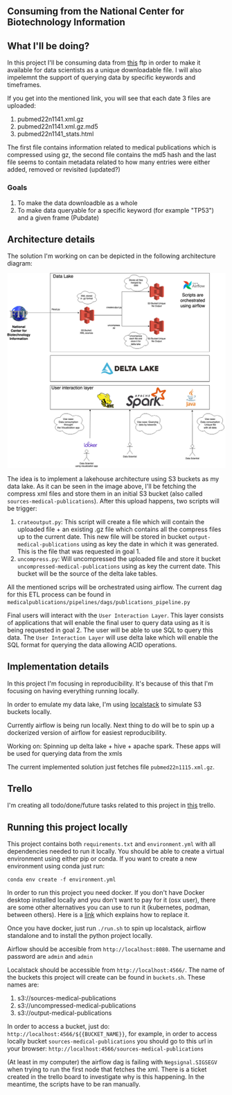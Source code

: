 ## Consuming from the National Center for Biotechnology Information

## What I'll be doing?

In this project I'll be consuming data from [this](https://ftp.ncbi.nlm.nih.gov/pubmed/updatefiles/) ftp in order to make it available for data scientists as a unique downloadable file. I will also impelemnt the support of querying data by specific keywords and timeframes.

If you get into the mentioned link, you will see that each date 3 files are uploaded:

1. pubmed22n1141.xml.gz 
2. pubmed22n1141.xml.gz.md5
3. pubmed22n1141_stats.html

The first file contains information related to medical publications which is compressed using gz, the second file contains the md5 hash and the last file seems to contain metadata related to how many entries were either added, removed or revisited (updated?)


### Goals

1. To make the data downloadble as a whole
2. To make data queryable for a specific keyword (for example "TP53") and a given frame (Pubdate)

## Architecture details

The solution I'm working on can be depicted in the following architecture diagram:

![architecture_diagram.jpg](Data_consumption.jpg)


The idea is to implement a lakehouse architecture using S3 buckets as my data lake. As it can be seen in the image above, I'll be fetching the compress xml files and store them in an initial S3 bucket (also called `sources-medical-publications`). After this upload happens, two scripts will be trigger: 

1. `crateoutput.py`: This script will create a file which will contain the uploaded file + an existing .gz file which contains all the compress files up to the current date. This new file will be stored in bucket `output-medical-publications` using as key the date in which it was generated. This is the file that was requested in goal 1.
2. `uncompress.py`: Will uncompressed the uploaded file and store it bucket `uncompressed-medical-publications` using as key the current date. This bucket will be the source of the delta lake tables.

All the mentioned scrips will be orchestrated using airflow. The current dag for this ETL process can be found in `medicalpublications/pipelines/dags/publications_pipeline.py`

Final users will interact with the `User Interaction Layer`. This layer consists of applications that will enable the final user to query data using as it is being requested in goal 2. The user will be able to use SQL to query this data. 
The `User Interaction Layer` will use delta lake which will enable the SQL format for querying the data allowing ACID operations.

## Implementation details

In this project I'm focusing in reproducibility. It's because of this that I'm focusing on having everything running locally. 

In order to emulate my data lake, I'm using [localstack](https://localstack.cloud/) to simulate S3 buckets locally. 

Currently airflow is being run locally. Next thing to do will be to spin up a dockerized version of airflow for easiest reproducibility. 

Working on: Spinning up delta lake + hive + apache spark. These apps will be used for querying data from the xmls

The current implemented solution just fetches file `pubmed22n1115.xml.gz`.

## Trello

I'm creating all todo/done/future tasks related to this project in [this](https://trello.com/b/oBtTIA9A/consuming-from-the-national-center-for-biotechnology-information) trello.

## Running this project locally

This project contains both `requirements.txt` and `environment.yml` with all dependencies needed to run it locally. You should be able to create a virtual environment using either pip or conda. If you want to create a new environment using conda just run:

``` shell
conda env create -f environment.yml
```

In order to run this project you need docker. If you don't have Docker desktop installed locally and you don't want to pay for it (osx user), there are some other alternatives you can use to run it (kubernetes, podman, between others). Here is a [link](https://dnsmichi.at/2022/03/15/docker-desktop-alternatives-macos-podman-nerdctl-rancher-desktop/) which explains how to replace it.

Once you have docker, just run `./run.sh` to spin up localstack, airflow standalone and to install the python project locally.

Airflow should be accesible from `http://localhost:8080`. The username and password are `admin` and `admin` 

Localstack should be accessible from `http://localhost:4566/`. The name of the buckets this project will create can be found in `buckets.sh`. These names are:
1. s3://sources-medical-publications
2. s3://uncompressed-medical-publications
3. s3://output-medical-publications

In order to access a bucket, just do: `http://localhost:4566/${{BUCKET_NAME}}`, for example, in order to access locally bucket `sources-medical-publications` you should go to this url in your browser: `http://localhost:4566/sources-medical-publications`

(At least in my computer) the airflow dag is failing with `Negsignal.SIGSEGV` when trying to run the first node that fetches the xml. There is a ticket created in the trello board to investigate why is this happening. In the meantime, the scripts have to be ran manually.
